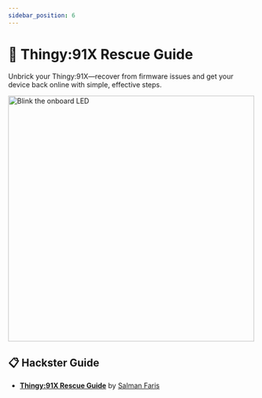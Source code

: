 ```yaml
---
sidebar_position: 6
---
```


# 🛟 Thingy:91X Rescue Guide

Unbrick your Thingy:91X—recover from firmware issues and get your device back online with simple, effective steps.


<img src="https://hackster.imgix.net/uploads/attachments/1861510/_2hvEJmNALQ.blob?auto=compress%2Cformat&w=900&h=675&fit=min" alt="Blink the onboard LED" width="500" />


## 📋 Hackster Guide
- **[Thingy:91X Rescue Guide](https://www.hackster.io/Salmanfarisvp/thingy-91x-rescue-guide-5cb80e)** by [Salman Faris](https://www.hackster.io/Salmanfarisvp)












